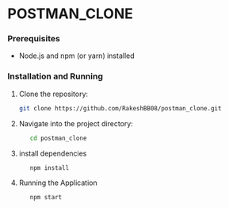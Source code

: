 # POSTMAN_CLONE

### Prerequisites
* Node.js and npm (or yarn) installed

### Installation and Running
1. Clone the repository:
   ```bash
   git clone https://github.com/RakeshBB08/postman_clone.git

2. Navigate into the project directory:
   ```bash
      cd postman_clone
   
3. install dependencies
   ```bash
      npm install

4. Running the Application
   ```bash
      npm start
